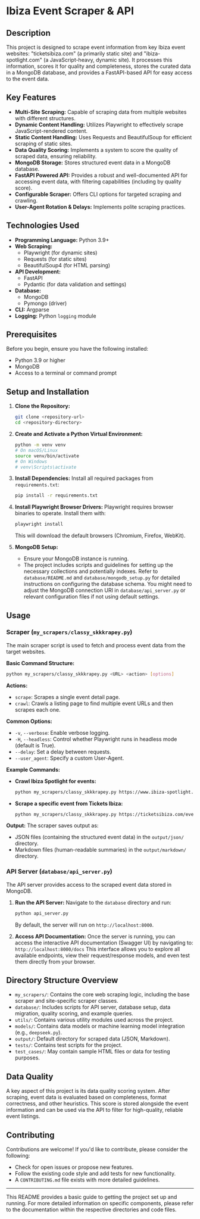 # Ibiza Event Scraper & API

## Description

This project is designed to scrape event information from key Ibiza event websites: "ticketsibiza.com" (a primarily static site) and "ibiza-spotlight.com" (a JavaScript-heavy, dynamic site). It processes this information, scores it for quality and completeness, stores the curated data in a MongoDB database, and provides a FastAPI-based API for easy access to the event data.

## Key Features

*   **Multi-Site Scraping:** Capable of scraping data from multiple websites with different structures.
*   **Dynamic Content Handling:** Utilizes Playwright to effectively scrape JavaScript-rendered content.
*   **Static Content Handling:** Uses Requests and BeautifulSoup for efficient scraping of static sites.
*   **Data Quality Scoring:** Implements a system to score the quality of scraped data, ensuring reliability.
*   **MongoDB Storage:** Stores structured event data in a MongoDB database.
*   **FastAPI Powered API:** Provides a robust and well-documented API for accessing event data, with filtering capabilities (including by quality score).
*   **Configurable Scraper:** Offers CLI options for targeted scraping and crawling.
*   **User-Agent Rotation & Delays:** Implements polite scraping practices.

## Technologies Used

*   **Programming Language:** Python 3.9+
*   **Web Scraping:**
    *   Playwright (for dynamic sites)
    *   Requests (for static sites)
    *   BeautifulSoup4 (for HTML parsing)
*   **API Development:**
    *   FastAPI
    *   Pydantic (for data validation and settings)
*   **Database:**
    *   MongoDB
    *   Pymongo (driver)
*   **CLI:** Argparse
*   **Logging:** Python `logging` module

## Prerequisites

Before you begin, ensure you have the following installed:

*   Python 3.9 or higher
*   MongoDB
*   Access to a terminal or command prompt

## Setup and Installation

1.  **Clone the Repository:**
    ```bash
    git clone <repository-url>
    cd <repository-directory>
    ```

2.  **Create and Activate a Python Virtual Environment:**
    ```bash
    python -m venv venv
    # On macOS/Linux
    source venv/bin/activate
    # On Windows
    # venv\Scripts\activate
    ```

3.  **Install Dependencies:**
    Install all required packages from `requirements.txt`:
    ```bash
    pip install -r requirements.txt
    ```

4.  **Install Playwright Browser Drivers:**
    Playwright requires browser binaries to operate. Install them with:
    ```bash
    playwright install
    ```
    This will download the default browsers (Chromium, Firefox, WebKit).

5.  **MongoDB Setup:**
    *   Ensure your MongoDB instance is running.
    *   The project includes scripts and guidelines for setting up the necessary collections and potentially indexes. Refer to `database/README.md` and `database/mongodb_setup.py` for detailed instructions on configuring the database schema. You might need to adjust the MongoDB connection URI in `database/api_server.py` or relevant configuration files if not using default settings.

## Usage

### Scraper (`my_scrapers/classy_skkkrapey.py`)

The main scraper script is used to fetch and process event data from the target websites.

**Basic Command Structure:**
```bash
python my_scrapers/classy_skkkrapey.py <URL> <action> [options]
```

**Actions:**
*   `scrape`: Scrapes a single event detail page.
*   `crawl`: Crawls a listing page to find multiple event URLs and then scrapes each one.

**Common Options:**
*   `-v`, `--verbose`: Enable verbose logging.
*   `-H`, `--headless`: Control whether Playwright runs in headless mode (default is True).
*   `--delay`: Set a delay between requests.
*   `--user_agent`: Specify a custom User-Agent.

**Example Commands:**

*   **Crawl Ibiza Spotlight for events:**
    ```bash
    python my_scrapers/classy_skkkrapey.py https://www.ibiza-spotlight.com/nightlife/club_dates_i.htm crawl -v
    ```
*   **Scrape a specific event from Tickets Ibiza:**
    ```bash
    python my_scrapers/classy_skkkrapey.py https://ticketsibiza.com/event/amnesia-ibiza-closing-festival-2024 scrape -v
    ```

**Output:**
The scraper saves output as:
*   JSON files (containing the structured event data) in the `output/json/` directory.
*   Markdown files (human-readable summaries) in the `output/markdown/` directory.

### API Server (`database/api_server.py`)

The API server provides access to the scraped event data stored in MongoDB.

1.  **Run the API Server:**
    Navigate to the `database` directory and run:
    ```bash
    python api_server.py
    ```
    By default, the server will run on `http://localhost:8000`.

2.  **Access API Documentation:**
    Once the server is running, you can access the interactive API documentation (Swagger UI) by navigating to:
    `http://localhost:8000/docs`
    This interface allows you to explore all available endpoints, view their request/response models, and even test them directly from your browser.

## Directory Structure Overview

*   `my_scrapers/`: Contains the core web scraping logic, including the base scraper and site-specific scraper classes.
*   `database/`: Includes scripts for API server, database setup, data migration, quality scoring, and example queries.
*   `utils/`: Contains various utility modules used across the project.
*   `models/`: Contains data models or machine learning model integration (e.g., `deepseek.py`).
*   `output/`: Default directory for scraped data (JSON, Markdown).
*   `tests/`: Contains test scripts for the project.
*   `test_cases/`: May contain sample HTML files or data for testing purposes.

## Data Quality

A key aspect of this project is its data quality scoring system. After scraping, event data is evaluated based on completeness, format correctness, and other heuristics. This score is stored alongside the event information and can be used via the API to filter for high-quality, reliable event listings.

## Contributing

Contributions are welcome! If you'd like to contribute, please consider the following:
*   Check for open issues or propose new features.
*   Follow the existing code style and add tests for new functionality.
*   A `CONTRIBUTING.md` file exists with more detailed guidelines.

---

This README provides a basic guide to getting the project set up and running. For more detailed information on specific components, please refer to the documentation within the respective directories and code files.

